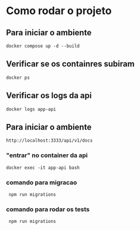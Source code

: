 # Como rodar o projeto

## Para iniciar o ambiente

`docker compose up -d --build`

## Verificar se os containres subiram

`docker ps`

## Verificar os logs da api

`docker logs app-api`

## Para iniciar o ambiente

`http://localhost:3333/api/v1/docs`

### "entrar" no container da api

`docker exec -it app-api bash`

### comando para migracao

` npm run migrations`

### comando para rodar os tests

` npm run migrations`
